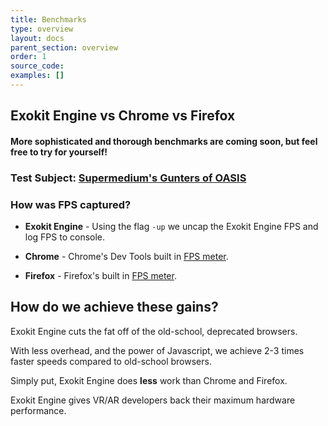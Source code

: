 ```yaml
---
title: Benchmarks
type: overview
layout: docs
parent_section: overview
order: 1
source_code:
examples: []
---
```


## Exokit Engine vs Chrome vs Firefox

#### More sophisticated and thorough benchmarks are coming soon, but feel free to try for yourself!

### Test Subject: [Supermedium's Gunters of OASIS](https://aframe.io/examples/showcase/gunters-of-oasis/)

### How was FPS captured?

- **Exokit Engine** - Using the flag `-up` we uncap the Exokit Engine FPS and log FPS to console.

- **Chrome** - Chrome's Dev Tools built in [FPS meter](https://developer.chrome.com/devtools/docs/rendering-settings).

- **Firefox** - Firefox's built in [FPS meter](https://developer.mozilla.org/en-US/docs/Tools/Performance/Frame_rate).

## How do we achieve these gains?

Exokit Engine cuts the fat off of the old-school, deprecated browsers.

With less overhead, and the power of Javascript, we achieve 2-3 times faster speeds compared to old-school browsers.

Simply put, Exokit Engine does **less** work than Chrome and Firefox.

Exokit Engine gives VR/AR developers back their maximum hardware performance.
